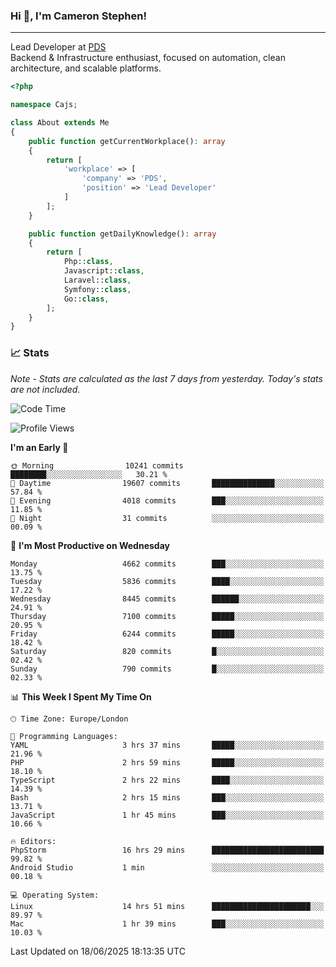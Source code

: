 ### Hi 👋, I'm Cameron Stephen!

---

Lead Developer at [PDS](https://prindatasolutions.co.uk)  
Backend & Infrastructure enthusiast, focused on automation, clean architecture, and scalable platforms.


```php
<?php

namespace Cajs;

class About extends Me
{
    public function getCurrentWorkplace(): array
    {
        return [
            'workplace' => [
                'company' => 'PDS',
                'position' => 'Lead Developer'
            ]
        ];
    }

    public function getDailyKnowledge(): array
    {
        return [
            Php::class,
            Javascript::class,
            Laravel::class,
            Symfony::class,
            Go::class,
        ];
    }
}
```

### 📈 Stats
<p><em>Note - Stats are calculated as the last 7 days from yesterday. Today's stats are not included.</em></p>


<!--START_SECTION:waka-->
![Code Time](http://img.shields.io/badge/Code%20Time-4%2C538%20hrs%2043%20mins-blue)

![Profile Views](http://img.shields.io/badge/Profile%20Views-0-blue)

**I'm an Early 🐤** 

```text
🌞 Morning                10241 commits       ████████░░░░░░░░░░░░░░░░░   30.21 % 
🌆 Daytime                19607 commits       ██████████████░░░░░░░░░░░   57.84 % 
🌃 Evening                4018 commits        ███░░░░░░░░░░░░░░░░░░░░░░   11.85 % 
🌙 Night                  31 commits          ░░░░░░░░░░░░░░░░░░░░░░░░░   00.09 % 
```
📅 **I'm Most Productive on Wednesday** 

```text
Monday                   4662 commits        ███░░░░░░░░░░░░░░░░░░░░░░   13.75 % 
Tuesday                  5836 commits        ████░░░░░░░░░░░░░░░░░░░░░   17.22 % 
Wednesday                8445 commits        ██████░░░░░░░░░░░░░░░░░░░   24.91 % 
Thursday                 7100 commits        █████░░░░░░░░░░░░░░░░░░░░   20.95 % 
Friday                   6244 commits        █████░░░░░░░░░░░░░░░░░░░░   18.42 % 
Saturday                 820 commits         █░░░░░░░░░░░░░░░░░░░░░░░░   02.42 % 
Sunday                   790 commits         █░░░░░░░░░░░░░░░░░░░░░░░░   02.33 % 
```


📊 **This Week I Spent My Time On** 

```text
🕑︎ Time Zone: Europe/London

💬 Programming Languages: 
YAML                     3 hrs 37 mins       █████░░░░░░░░░░░░░░░░░░░░   21.96 % 
PHP                      2 hrs 59 mins       █████░░░░░░░░░░░░░░░░░░░░   18.10 % 
TypeScript               2 hrs 22 mins       ████░░░░░░░░░░░░░░░░░░░░░   14.39 % 
Bash                     2 hrs 15 mins       ███░░░░░░░░░░░░░░░░░░░░░░   13.71 % 
JavaScript               1 hr 45 mins        ███░░░░░░░░░░░░░░░░░░░░░░   10.66 % 

🔥 Editors: 
PhpStorm                 16 hrs 29 mins      █████████████████████████   99.82 % 
Android Studio           1 min               ░░░░░░░░░░░░░░░░░░░░░░░░░   00.18 % 

💻 Operating System: 
Linux                    14 hrs 51 mins      ██████████████████████░░░   89.97 % 
Mac                      1 hr 39 mins        ███░░░░░░░░░░░░░░░░░░░░░░   10.03 % 
```


 Last Updated on 18/06/2025 18:13:35 UTC
<!--END_SECTION:waka-->
